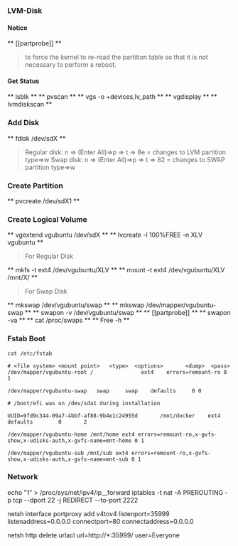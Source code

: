 ### LVM-Disk
#### Notice
** [[partprobe]] **
> to force the kernel to re-read the partition table so that it is not necessary to perform a reboot.

#### Get Status
** lsblk **
** pvscan **
** vgs -o +devices,lv_path **
** vgdisplay **
** lvmdiskscan **


### Add Disk
** fdisk /dev/sdX **
> Regular disk: n => (Enter All)=>p => t => 8e = changes to LVM partition type=>w
> Swap disk: n => (Enter All)=>p => t => 82 = changes to SWAP partition type=>w

### Create Partition
** pvcreate /dev/sdX1  **

### Create Logical Volume
** vgextend vgubuntu /dev/sdX **
** lvcreate -l 100%FREE -n XLV vgubuntu **

> For Regular Disk

** mkfs -t ext4 /dev/vgubuntu/XLV **
** mount -t ext4 /dev/vgubuntu/XLV /mnt/X/ **

> For Swap Disk

** mkswap /dev/vgubuntu/swap **
** mkswap /dev/mapper/vgubuntu-swap **
** swapon -v /dev/vgubuntu/swap **
** [[partprobe]] **
** swapon -va **
** cat /proc/swaps **
** Free -h **

### Fstab Boot

```
cat /etc/fstab

# <file system> <mount point>   <type>  <options>       <dump>  <pass>
/dev/mapper/vgubuntu-root /               ext4    errors=remount-ro 0       1

/dev/mapper/vgubuntu-swap   swap     swap    defaults     0 0

# /boot/efi was on /dev/sda1 during installation

UUID=9fd9c344-09a7-4bbf-af88-9b4e1c24955d       /mnt/docker    ext4    defaults        0       2

/dev/mapper/vgubuntu-home /mnt/home ext4 errors=remount-ro,x-gvfs-show,x-udisks-auth,x-gvfs-name=mnt-home 0 1

/dev/mapper/vgubuntu-sub /mnt/sub ext4 errors=remount-ro,x-gvfs-show,x-udisks-auth,x-gvfs-name=mnt-sub 0 1

```


### Network
echo "1" > /proc/sys/net/ipv4/ip__forward
 iptables -t nat -A PREROUTING -p tcp --dport 22 -j REDIRECT --to-port 2222

netsh interface portproxy add v4tov4 listenport=35999 listenaddress=0.0.0.0 connectport=80 connectaddress=0.0.0.0

netsh http delete urlacl url=http://*:35999/ user=Everyone


